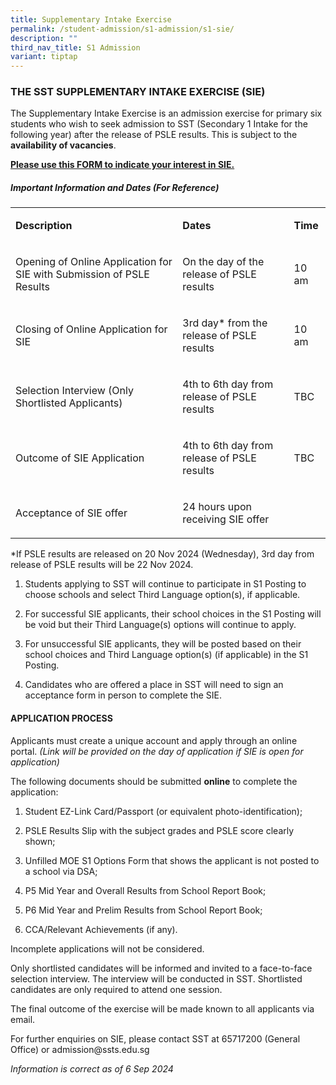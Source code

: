 ```yaml
---
title: Supplementary Intake Exercise
permalink: /student-admission/s1-admission/s1-sie/
description: ""
third_nav_title: S1 Admission
variant: tiptap
---
```

<h3>THE SST SUPPLEMENTARY INTAKE EXERCISE (SIE)</h3>
<p>The Supplementary Intake Exercise is an admission exercise for primary
six students who wish to seek admission to SST (Secondary 1 Intake for
the following year) after the release of PSLE results. This is subject
to the <strong>availability of vacancies</strong>.</p>
<p></p>
<p><strong><u>Please use this </u><a href="https://form.gov.sg/673aa7772196d38524cb5076" rel="noopener nofollow" target="_blank"><u>FORM</u></a><u> to indicate your interest in SIE.</u></strong>
</p>
<p></p>
<h5>Important Information and Dates (For Reference)</h5>
<table style="minWidth: 75px">
<colgroup>
<col>
<col>
<col>
</colgroup>
<tbody>
<tr>
<td rowspan="1" colspan="1">
<p><strong>Description</strong>
</p>
</td>
<td rowspan="1" colspan="1">
<p><strong>Dates</strong>
</p>
</td>
<td rowspan="1" colspan="1">
<p><strong>Time</strong>
</p>
</td>
</tr>
<tr>
<td rowspan="1" colspan="1">
<p>Opening of Online Application for SIE with Submission of PSLE Results</p>
</td>
<td rowspan="1" colspan="1">
<p>On the day of the release of PSLE results</p>
</td>
<td rowspan="1" colspan="1">
<p>10 am</p>
</td>
</tr>
<tr>
<td rowspan="1" colspan="1">
<p>Closing of Online Application for SIE</p>
</td>
<td rowspan="1" colspan="1">
<p>3rd day* from the release of PSLE results</p>
</td>
<td rowspan="1" colspan="1">
<p>10 am</p>
</td>
</tr>
<tr>
<td rowspan="1" colspan="1">
<p>Selection Interview (Only Shortlisted Applicants)</p>
</td>
<td rowspan="1" colspan="1">
<p>4th to 6th day from release of PSLE results</p>
</td>
<td rowspan="1" colspan="1">
<p>TBC</p>
</td>
</tr>
<tr>
<td rowspan="1" colspan="1">
<p>Outcome of SIE Application</p>
</td>
<td rowspan="1" colspan="1">
<p>4th to 6th day from release of PSLE results</p>
</td>
<td rowspan="1" colspan="1">
<p>TBC</p>
</td>
</tr>
<tr>
<td rowspan="1" colspan="1">
<p>Acceptance of SIE offer</p>
</td>
<td rowspan="1" colspan="1">
<p>24 hours upon receiving SIE offer</p>
</td>
<td rowspan="1" colspan="1">
<p>&nbsp;</p>
</td>
</tr>
</tbody>
</table>
<p>*If PSLE results are released on 20 Nov 2024 (Wednesday), 3rd day from
release of PSLE results will be 22 Nov 2024.</p>
<ol data-tight="true" class="tight">
<li>
<p>Students applying to SST will continue to participate in S1 Posting to
choose schools and select Third Language option(s), if applicable.</p>
</li>
<li>
<p>For successful SIE applicants, their school choices in the S1 Posting
will be void but their Third Language(s) options will continue to apply.</p>
</li>
<li>
<p>For unsuccessful SIE applicants, they will be posted based on their school
choices and Third Language option(s) (if applicable) in the S1 Posting.</p>
</li>
<li>
<p>Candidates who are offered a place in SST will need to sign an acceptance
form in person to complete the SIE.</p>
</li>
</ol>
<h4>APPLICATION PROCESS</h4>
<p>Applicants must create a unique account and apply through an online portal. <em>(Link will be provided on the day of application if SIE is open for application)</em>
</p>
<p>The following documents should be submitted <strong>online</strong> to complete
the application:</p>
<ol data-tight="true" class="tight">
<li>
<p>Student EZ-Link Card/Passport (or equivalent photo-identification);</p>
</li>
<li>
<p>PSLE Results Slip with the subject grades and PSLE score clearly shown;</p>
</li>
<li>
<p>Unfilled MOE S1 Options Form that shows the applicant is not posted to
a school via DSA;</p>
</li>
<li>
<p>P5 Mid Year and Overall Results from School Report Book;</p>
</li>
<li>
<p>P6 Mid Year and Prelim Results from School Report Book;</p>
</li>
<li>
<p>CCA/Relevant Achievements (if any).</p>
</li>
</ol>
<p>Incomplete applications will not be considered.</p>
<p>Only shortlisted candidates will be informed and invited to a face-to-face
selection interview. The interview will be conducted in SST. Shortlisted
candidates are only required to attend one session.</p>
<p>The final outcome of the exercise will be made known to all applicants
via email.&nbsp;</p>
<p>For further enquiries on SIE, please contact SST at 65717200 (General
Office) or admission@ssts.edu.sg</p>
<p><em>Information is correct as of 6 Sep 2024</em>
</p>